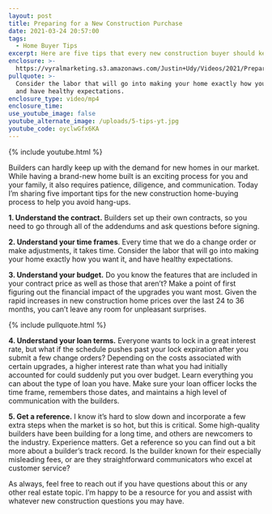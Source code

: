 ```yaml
---
layout: post
title: Preparing for a New Construction Purchase
date: 2021-03-24 20:57:00
tags:
  - Home Buyer Tips
excerpt: Here are five tips that every new construction buyer should keep in mind.
enclosure: >-
  https://vyralmarketing.s3.amazonaws.com/Justin+Udy/Videos/2021/Preparing+for+a+New+Construction+Purchase.mp4
pullquote: >-
  Consider the labor that will go into making your home exactly how you want it,
  and have healthy expectations.
enclosure_type: video/mp4
enclosure_time:
use_youtube_image: false
youtube_alternate_image: /uploads/5-tips-yt.jpg
youtube_code: oyclwGfx6KA
---
```

{% include youtube.html %}

Builders can hardly keep up with the demand for new homes in our market. While having a brand-new home built is an exciting process for you and your family, it also requires patience, diligence, and communication. Today I’m sharing five important tips for the new construction home-buying process to help you avoid hang-ups.

**1\. Understand the contract.** Builders set up their own contracts, so you need to go through all of the addendums and ask questions before signing.&nbsp;

**2\. Understand your time frames**. Every time that we do a change order or make adjustments, it takes time. Consider the labor that will go into making your home exactly how you want it, and have healthy expectations.&nbsp;

**3\. Understand your budget.** Do you know the features that are included in your contract price as well as those that aren’t? Make a point of first figuring out the financial impact of the upgrades you want most. Given the rapid increases in new construction home prices over the last 24 to 36 months, you can’t leave any room for unpleasant surprises.&nbsp;

{% include pullquote.html %}

**4\. Understand your loan terms.** Everyone wants to lock in a great interest rate, but what if the schedule pushes past your lock expiration after you submit a few change orders? Depending on the costs associated with certain upgrades, a higher interest rate than what you had initially accounted for could suddenly put you over budget. Learn everything you can about the type of loan you have. Make sure your loan officer locks the time frame, remembers those dates, and maintains a high level of communication with the builders.

**5\. Get a reference.** I know it’s hard to slow down and incorporate a few extra steps when the market is so hot, but this is critical. Some high-quality builders have been building for a long time, and others are newcomers to the industry. Experience matters. Get a reference so you can find out a bit more about a builder’s track record. Is the builder known for their especially misleading fees, or are they straightforward communicators who excel at customer service?&nbsp;

As always, feel free to reach out if you have questions about this or any other real estate topic. I’m happy to be a resource for you and assist with whatever new construction questions you may have.
